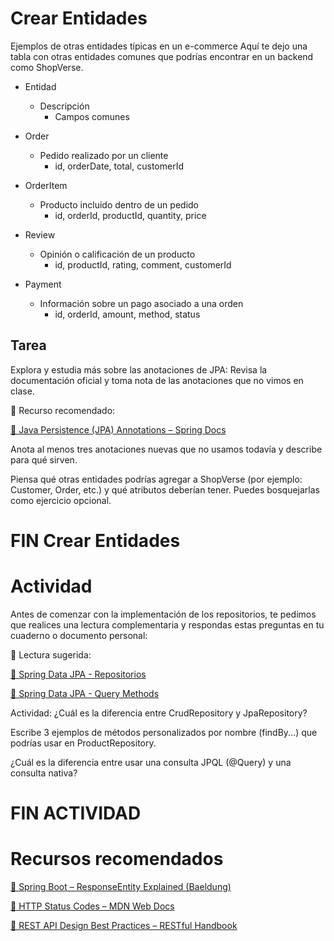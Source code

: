 
# Crear Entidades

Ejemplos de otras entidades típicas en un e-commerce
Aquí te dejo una tabla con otras entidades comunes que podrías encontrar en un backend como ShopVerse.

* Entidad
    * Descripción
        * Campos comunes

* Order
    * Pedido realizado por un cliente
        * id, orderDate, total, customerId

* OrderItem
    * Producto incluido dentro de un pedido
        * id, orderId, productId, quantity, price

* Review
    * Opinión o calificación de un producto
        * id, productId, rating, comment, customerId

* Payment
    * Información sobre un pago asociado a una orden
        * id, orderId, amount, method, status

## Tarea
Explora y estudia más sobre las anotaciones de JPA:
Revisa la documentación oficial y toma nota de las anotaciones que no vimos en clase.

📎 Recurso recomendado:

[📄 Java Persistence (JPA) Annotations – Spring Docs](https://docs.spring.io/spring-data/jpa/reference/jpa.html)

Anota al menos tres anotaciones nuevas que no usamos todavía y describe para qué sirven.

Piensa qué otras entidades podrías agregar a ShopVerse (por ejemplo: Customer, Order, etc.) y qué atributos deberían tener. Puedes bosquejarlas como ejercicio opcional.

# FIN Crear Entidades

# Actividad

Antes de comenzar con la implementación de los repositorios, te pedimos que realices una lectura complementaria y respondas estas preguntas en tu cuaderno o documento personal:

📖 Lectura sugerida:

[📘 Spring Data JPA - Repositorios](https://docs.spring.io/spring-data/jpa/docs/current/reference/html/#repositories)

[📘 Spring Data JPA - Query Methods](https://docs.spring.io/spring-data/jpa/docs/current/reference/html/#repositories.query-methods)

Actividad:
¿Cuál es la diferencia entre CrudRepository y JpaRepository?

Escribe 3 ejemplos de métodos personalizados por nombre (findBy...) que podrías usar en ProductRepository.

¿Cuál es la diferencia entre usar una consulta JPQL (@Query) y una consulta nativa?
# FIN ACTIVIDAD

# Recursos recomendados

[📘 Spring Boot – ResponseEntity Explained (Baeldung)](https://www.baeldung.com/spring-response-entity)

[📘 HTTP Status Codes – MDN Web Docs](https://developer.mozilla.org/en-US/docs/Web/HTTP/Status)

[📘 REST API Design Best Practices – RESTful Handbook](https://restfulapi.net/http-status-codes/)

